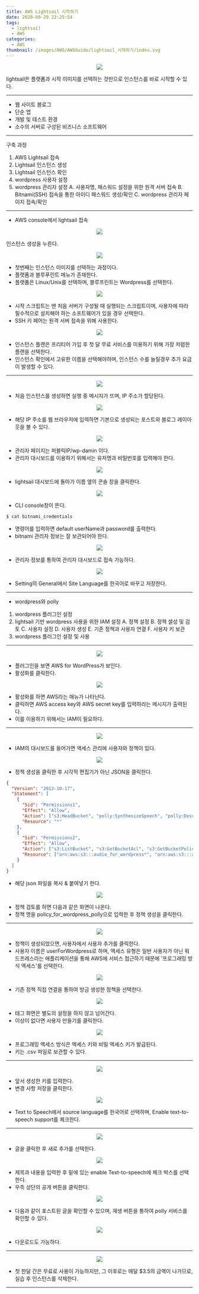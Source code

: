 ```yaml
---
title: AWS Lightsail 시작하기
date: 2020-09-29 22:25:54
tags:
  - lightsail
  - AWS
categories:
  - AWS
thumbnail: /images/AWS/AWSGuide/lightsail_시작하기/index.svg
---
```


<p align="center"><img src="/images/AWS/AWSGuide/lightsail_시작하기/index.svg"></p>

lightsail은 플랫폼과 시작 이미지를 선택하는 것만으로 인스턴스를 바로 시작할 수 있다.

---

- 웹 사이트 블로그
- 단순 앱
- 개발 및 테스트 환경
- 소수의 서버로 구성된 비즈니스 소프트웨어

---

구축 과정

1. AWS Lightsail 접속
2. Lightsail 인스턴스 생성
3. Lightsail 인스턴스 확인
4. wordpress 사용자 설정
5. wordpress 관리자 설정
   A. 사용자명, 패스워드 설정을 위한 원격 서버 접속
   B. Bitnami(SSH) 접속을 통한 아이디 패스워드 생성/확인
   C. wordpress 관리자 페이지 접속/확인

---

- AWS console에서 lightsail 접속

<p align="center"><img src="/images/AWS/AWSGuide/lightsail_시작하기/lightsailStart.jpg"></p>

인스턴스 생성을 누른다.

<p align="center"><img src="/images/AWS/AWSGuide/lightsail_시작하기/lightsailStart1.jpg"></p>

- 첫번째는 인스턴스 이미지를 선택하는 과정이다.
- 플랫폼과 블루푸린트 메뉴가 존재한다.
- 플랫폼은 Linux/Unix를 선택하며, 블루프린트는 Wordpress를 선택한다.

<p align="center"><img src="/images/AWS/AWSGuide/lightsail_시작하기/lightsailStart2.jpg"></p>

- 시작 스크립트는 맨 처음 서버가 구성될 때 실행되는 스크립트이며, 사용자에 따라 필수적으로 설치해야 하는 소프트웨어가 있을 경우 선택한다.
- SSH 키 페어는 원격 서버 접속을 위해 사용한다.

<p align="center"><img src="/images/AWS/AWSGuide/lightsail_시작하기/lightsailStart3.jpg"></p>

- 인스턴스 플랜은 프리티어 가입 후 첫 달 무료 서비스를 이용하기 위해 가장 저렴한 플랜을 선택한다.
- 인스턴스 확인에서 고유한 이름을 선택해야하며, 인스턴스 수를 늘릴경우 추가 요금이 발생할 수 있다.

---

<p align="center"><img src="/images/AWS/AWSGuide/lightsail_시작하기/lightsailStart4.jpg"></p>

- 처음 인스턴스를 생성하면 실행 중 메시지가 뜨며, IP 주소가 할당된다.

<p align="center"><img src="/images/AWS/AWSGuide/lightsail_시작하기/lightsailStart5.jpg"></p>

- 해당 IP 주소를 웹 브라우저에 입력하면 기본으로 생성되는 포스트와 블로그 레이아웃을 볼 수 있다.

<p align="center"><img src="/images/AWS/AWSGuide/lightsail_시작하기/lightsailStart6.jpg"></p>

- 관리자 페이지는 퍼블릭IP/wp-damin 이다.
- 관리자 대시보드를 이용하기 위해서는 유저명과 비밀번호를 입력해야 한다.

<p align="center"><img src="/images/AWS/AWSGuide/lightsail_시작하기/lightsailStart7.jpg"></p>

- lightsail 대시보드에 돌아가 이름 옆의 콘솔 창을 클릭한다.

<p align="center"><img src="/images/AWS/AWSGuide/lightsail_시작하기/lightsailStart8.jpg"></p>

- CLI console창이 뜬다.

```bash
$ cat bitnami_credentials
```

- 명령어를 입력하면 default userName과 password를 출력한다.
- bitnami 관리자 정보는 잘 보관되어야 한다.

<p align="center"><img src="/images/AWS/AWSGuide/lightsail_시작하기/lightsailStart9.jpg"></p>

- 관리자 정보를 통하여 관리자 대시보드로 접속 가능하다.

<p align="center"><img src="/images/AWS/AWSGuide/lightsail_시작하기/lightsailStart10.jpg"></p>

- Setting의 General에서 Site Language를 한국어로 바꾸고 저장한다.

---

- wordpress와 polly

1. wordpress 플러그인 설정
2. lightsail 기반 wordpress 사용을 위한 IAM 설정
   A. 정책 설정
   B. 정책 샐성 및 검토
   C. 사용자 설정
   D. 사용자 생성
   E. 기존 정책과 사용자 연결
   F. 사용자 키 보관
3. wordpress 플러그인 설정 및 사용

---

<p align="center"><img src="/images/AWS/AWSGuide/lightsail_시작하기/lightsailStart11.jpg"></p>

- 플러그인을 보면 AWS for WordPress가 보인다.
- 활성화를 클릭한다.

<p align="center"><img src="/images/AWS/AWSGuide/lightsail_시작하기/lightsailStart12jpg"></p>

- 활성화를 하면 AWS라는 매뉴가 나타난다.
- 클릭하면 AWS access key와 AWS secret key를 입력하라는 메시지가 출력된다.
- 이를 이용하기 위해서는 IAM이 필요하다.

---

<p align="center"><img src="/images/AWS/AWSGuide/lightsail_시작하기/lightsailStart13.jpg"></p>

- IAM의 대시보드를 들어가면 액세스 관리에 사용자와 정책이 있다.

<p align="center"><img src="/images/AWS/AWSGuide/lightsail_시작하기/lightsailStart14.jpg"></p>

- 정책 생성을 클릭한 후 시각적 편집기가 아닌 JSON을 클릭한다.

```json
{
  "Version": "2012-10-17",
  "Statement": [
    {
      "Sid": "Permissions1",
      "Effect": "Allow",
      "Action": ["s3:HeadBucket", "polly:SynthesizeSpeech", "polly:DescribeVoices", "translate:TranslateText"],
      "Resource": "*"
    },
    {
      "Sid": "Permissions2",
      "Effect": "Allow",
      "Action": ["s3:ListBucket", "s3:GetBucketAcl", "s3:GetBucketPolicy", "s3:PutObject", "s3:DeleteObject", "s3:CreateBucket", "s3:PutObjectAcl"],
      "Resource": ["arn:aws:s3:::audio_for_wordpress*", "arn:aws:s3:::audio-for-wordpress*"]
    }
  ]
}
```

- 해당 json 파일을 복사 & 붙여넣기 한다.

<p align="center"><img src="/images/AWS/AWSGuide/lightsail_시작하기/lightsailStart15.jpg"></p>

- 정책 검토를 하면 다음과 같은 화면이 나온다.
- 정책 명을 policy_for_wordpress_polly으로 입력한 후 정책 생성을 클릭한다.

---

<p align="center"><img src="/images/AWS/AWSGuide/lightsail_시작하기/lightsailStart16.jpg"></p>

- 정책이 생성되었으면, 사용자에서 사용자 추가를 클릭한다.
- 사용자 이름은 userForWordpress로 하며, 액세스 유형은 일반 사용자가 아닌 워드프레스라는 애플리케이션을 통해 AWS에 서비스 접근하기 때문에 '프로그래밍 방식 액세스'를 선택한다.

<p align="center"><img src="/images/AWS/AWSGuide/lightsail_시작하기/lightsailStart17.jpg"></p>

- 기존 정책 직접 연결을 통하여 방금 생성한 정책을 선택한다.

<p align="center"><img src="/images/AWS/AWSGuide/lightsail_시작하기/lightsailStart18.jpg"></p>

- 태그 화면은 별도의 설정을 하지 않고 넘어간다.
- 이상이 없다면 사용자 만들기를 클릭한다.

<p align="center"><img src="/images/AWS/AWSGuide/lightsail_시작하기/lightsailStart19.jpg"></p>

- 프로그래밍 액세스 방식은 액세스 키와 비밀 액세스 키가 발급된다.
- 키는 .csv 파일로 보관할 수 있다.

---

<p align="center"><img src="/images/AWS/AWSGuide/lightsail_시작하기/lightsailStart20.jpg"></p>

- 앞서 생성한 키를 입력한다.
- 변경 사항 저장을 클릭한다.

<p align="center"><img src="/images/AWS/AWSGuide/lightsail_시작하기/lightsailStart21.jpg"></p>

- Text to Speech에서 source language를 한국어로 선택하며, Enable text-to-speech support를 체크한다.

---

<p align="center"><img src="/images/AWS/AWSGuide/lightsail_시작하기/lightsailStart22.jpg"></p>

- 글을 클릭한 후 새로 추가를 선택한다.

<p align="center"><img src="/images/AWS/AWSGuide/lightsail_시작하기/lightsailStart23.jpg"></p>

- 제목과 내용을 입력한 후 밑에 있는 enable Text-to-speech에 체크 박스를 선택한다.
- 우측 상단의 공개 버튼을 클릭한다.

<p align="center"><img src="/images/AWS/AWSGuide/lightsail_시작하기/lightsailStart24.jpg"></p>

- 다음과 같이 포스트된 글을 확인할 수 있으며, 재생 버튼을 통하여 polly 서비스를 확인할 수 있다.

<p align="center"><img src="/images/AWS/AWSGuide/lightsail_시작하기/lightsailStart25.jpg"></p>

- 다운로드도 가능하다.

---

<p align="center"><img src="/images/AWS/AWSGuide/lightsail_시작하기/lightsailStart26.jpg"></p>

- 첫 한달 간은 무료로 사용이 가능하지만, 그 이후로는 매달 $3.5의 금액이 나가므로, 실습 후 인스턴스를 삭제한다.

---
